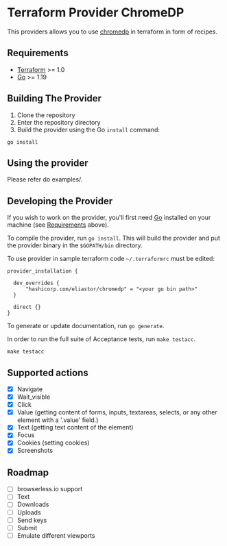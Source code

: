 # Terraform Provider ChromeDP

This providers allows you to use [chromedp](https://github.com/chromedp/chromedp) in terraform in form of recipes.


## Requirements

- [Terraform](https://www.terraform.io/downloads.html) >= 1.0
- [Go](https://golang.org/doc/install) >= 1.19

## Building The Provider

1. Clone the repository
1. Enter the repository directory
1. Build the provider using the Go `install` command:

```shell
go install
```

## Using the provider

Please refer do examples/.

## Developing the Provider

If you wish to work on the provider, you'll first need [Go](http://www.golang.org) installed on your machine (see [Requirements](#requirements) above).

To compile the provider, run `go install`. This will build the provider and put the provider binary in the `$GOPATH/bin` directory.

To use provider in sample terraform code `~/.terraformrc` must be edited:

```hcl
provider_installation {

  dev_overrides {
      "hashicorp.com/eliastor/chromedp" = "<your go bin path>"
  }

  direct {}
}
```


To generate or update documentation, run `go generate`.

In order to run the full suite of Acceptance tests, run `make testacc`.

```shell
make testacc
```


## Supported actions

- [x] Navigate
- [x] Wait_visible
- [x] Click
- [x] Value (getting content of forms, inputs, textareas, selects, or any other element with a '.value' field.)
- [x] Text (getting text content of the element)
- [x] Focus
- [x] Cookies (setting cookies)
- [x] Screenshots
## Roadmap 
- [ ] browserless.io support
- [ ] Text
- [ ] Downloads
- [ ] Uploads
- [ ] Send keys
- [ ] Submit
- [ ] Emulate different viewports
